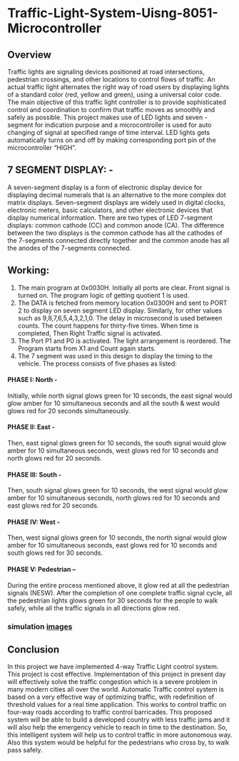 # Traffic-Light-System-Uisng-8051-Microcontroller
## Overview
Traffic lights are signaling devices positioned at road intersections, pedestrian crossings, and other locations to control flows of traffic. An actual traffic light alternates the right way of road users by displaying lights of a standard color (red, yellow and green), using a universal color code.
The main objective of this traffic light controller is to provide sophisticated control and coordination to confirm that traffic moves as smoothly and safely as possible. This project makes use of LED lights and seven - segment for indication purpose and a microcontroller is used for auto changing of signal at specified range of time interval. LED lights gets automatically turns on and off by making corresponding port pin of the microcontroller “HIGH”.

## 7 SEGMENT DISPLAY: -
A seven-segment display is a form of electronic display device for displaying decimal numerals that is an alternative to the more complex dot matrix displays. Seven-segment displays are widely used in digital clocks, electronic meters, basic calculators, and other electronic devices that display numerical information.
There are two types of LED 7-segment displays: common cathode (CC) and common anode (CA). The difference between the two displays is the common cathode has all the cathodes of the 7-segments connected directly together and the common anode has all the anodes of the 7-segments connected.
## Working:
1. The main program at 0x0030H. Initially all ports are clear. Front signal is turned on. The program logic of getting quotient 1 is used.
2. The DATA is fetched from memory location 0x0300H and sent to PORT 2 to display on seven segment LED display. Similarly, for other values such as 9,8,7,6,5,4,3,2,1,0. The delay in microsecond is used between counts. The count happens for thirty-five times. When time is completed, Then Right Traffic signal is activated.
3. The Port P1 and P0 is activated. The light arrangement is reordered. The Program starts from X1 and Count again starts.
4. The 7 segment was used in this design to display the timing to the vehicle.
The process consists of five phases as listed:
#### PHASE I: North -
Initially, while north signal glows green for 10 seconds, the east signal would glow amber for 10 simultaneous seconds and all the south & west would glows red for 20 seconds simultaneously.
#### PHASE II: East -
Then, east signal glows green for 10 seconds, the south signal would glow amber for 10 simultaneous seconds, west glows red for 10 seconds and north glows red for 20 seconds.
#### PHASE III: South -
Then, south signal glows green for 10 seconds, the west signal would glow amber for 10 simultaneous seconds, north glows red for 10 seconds and east glows red for 20 seconds.
#### PHASE IV: West -
Then, west signal glows green for 10 seconds, the north signal would glow amber for 10 simultaneous seconds, east glows red for 10 seconds and south glows red for 30 seconds.
#### PHASE V: Pedestrian –
During the entire process mentioned above, it glow red at all the pedestrian signals (NESW). After the completion of one complete traffic signal cycle, all the pedestrian lights glows green for 30 seconds for the people to walk safely, while all the traffic signals in all directions glow red.

### simulation [images](https://drive.google.com/drive/folders/1Ww861JC95etuLu-qQsqSPUE1GqnWFCv2?usp=sharing)

## Conclusion
In this project we have implemented 4-way Traffic Light control system. This project is cost effective. Implementation of this project in present day will effectively solve the traffic congestion which is a severe problem in many modern cities all over the world.
Automatic Traffic control system is based on a very effective way of optimizing traffic, with redefinition of threshold values for a real time application. This works to control traffic on four-way roads according to traffic control barricades. This proposed system will be able to build a developed country with less traffic jams and it will also help the emergency vehicle to reach in time to the destination. So, this intelligent system will help us to control traffic in more autonomous way. Also this system would be helpful for the pedestrians who cross by, to walk pass safely.
